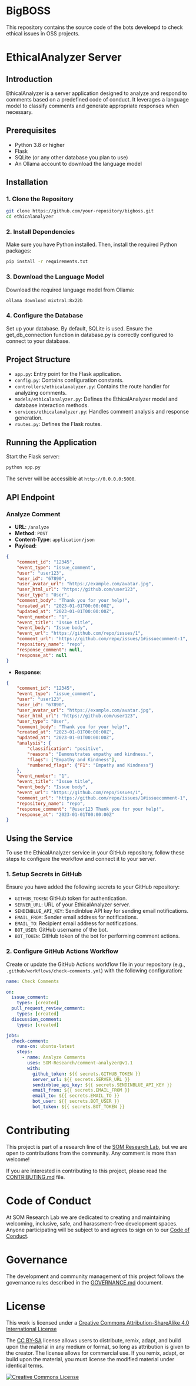 # BigBOSS

This repository contains the source code of the bots develoepd to check ethical issues in OSS projects.

# EthicalAnalyzer Server

## Introduction

EthicalAnalyzer is a server application designed to analyze and respond to comments based on a predefined code of conduct. It leverages a language model to classify comments and generate appropriate responses when necessary.

## Prerequisites

- Python 3.8 or higher
- Flask
- SQLite (or any other database you plan to use)
- An Ollama account to download the language model

## Installation

### 1. Clone the Repository

```bash
git clone https://github.com/your-repository/bigboss.git
cd ethicalanalyzer
```
### 2. Install Dependencies
Make sure you have Python installed. Then, install the required Python packages:

```bash
pip install -r requirements.txt
```
### 3. Download the Language Model
Download the required language model from Ollama:

```bash
ollama download mixtral:8x22b
```

### 4. Configure the Database
Set up your database. By default, SQLite is used. Ensure the get_db_connection function in database.py is correctly configured to connect to your database.

## Project Structure

- `app.py`: Entry point for the Flask application.
- `config.py`: Contains configuration constants.
- `controllers/ethicalanalyzer.py`: Contains the route handler for analyzing comments.
- `models/ethicalanalyzer.py`: Defines the EthicalAnalyzer model and database interaction methods.
- `services/ethicalanalyzer.py`: Handles comment analysis and response generation.
- `routes.py`: Defines the Flask routes.

## Running the Application
Start the Flask server:

```bash
python app.py
```

The server will be accessible at `http://0.0.0.0:5000`.

## API Endpoint

### Analyze Comment

- **URL**: `/analyze`
- **Method**: `POST`
- **Content-Type**: `application/json`
- **Payload**:

```json
{
    "comment_id": "12345",
    "event_type": "issue_comment",
    "user": "user123",
    "user_id": "67890",
    "user_avatar_url": "https://example.com/avatar.jpg",
    "user_html_url": "https://github.com/user123",
    "user_type": "User",
    "comment_body": "Thank you for your help!",
    "created_at": "2023-01-01T00:00:00Z",
    "updated_at": "2023-01-01T00:00:00Z",
    "event_number": "1",
    "event_title": "Issue title",
    "event_body": "Issue body",
    "event_url": "https://github.com/repo/issues/1",
    "comment_url": "https://github.com/repo/issues/1#issuecomment-1",
    "repository_name": "repo",
    "response_comment": null,
    "response_at": null
}
```
- **Response**:
```json
{
    "comment_id": "12345",
    "event_type": "issue_comment",
    "user": "user123",
    "user_id": "67890",
    "user_avatar_url": "https://example.com/avatar.jpg",
    "user_html_url": "https://github.com/user123",
    "user_type": "User",
    "comment_body": "Thank you for your help!",
    "created_at": "2023-01-01T00:00:00Z",
    "updated_at": "2023-01-01T00:00:00Z",
    "analysis": {
        "classification": "positive",
        "reasons": "Demonstrates empathy and kindness.",
        "flags": ["Empathy and Kindness"],
        "numbered_flags": {"F1": "Empathy and Kindness"}
    },
    "event_number": "1",
    "event_title": "Issue title",
    "event_body": "Issue body",
    "event_url": "https://github.com/repo/issues/1",
    "comment_url": "https://github.com/repo/issues/1#issuecomment-1",
    "repository_name": "repo",
    "response_comment": "@user123 Thank you for your help!",
    "response_at": "2023-01-01T00:00:00Z"
}
```
## Using the Service

To use the EthicalAnalyzer service in your GitHub repository, follow these steps to configure the workflow and connect it to your server.

### 1. Setup Secrets in GitHub

Ensure you have added the following secrets to your GitHub repository:

- `GITHUB_TOKEN`: GitHub token for authentication.
- `SERVER_URL`: URL of your EthicalAnalyzer server.
- `SENDINBLUE_API_KEY`: Sendinblue API key for sending email notifications.
- `EMAIL_FROM`: Sender email address for notifications.
- `EMAIL_TO`: Recipient email address for notifications.
- `BOT_USER`: GitHub username of the bot.
- `BOT_TOKEN`: GitHub token of the bot for performing comment actions.

### 2. Configure GitHub Actions Workflow

Create or update the GitHub Actions workflow file in your repository (e.g., `.github/workflows/check-comments.yml`) with the following configuration:

```yaml
name: Check Comments

on:
  issue_comment:
    types: [created]
  pull_request_review_comment:
    types: [created]
  discussion_comment:
    types: [created]

jobs:
  check-comment:
    runs-on: ubuntu-latest
    steps:
      - name: Analyze Comments
        uses: SOM-Research/comment-analyzer@v1.1
        with:
          github_token: ${{ secrets.GITHUB_TOKEN }}
          server_url: ${{ secrets.SERVER_URL }}
          sendinblue_api_key: ${{ secrets.SENDINBLUE_API_KEY }}
          email_from: ${{ secrets.EMAIL_FROM }}
          email_to: ${{ secrets.EMAIL_TO }}
          bot_user: ${{ secrets.BOT_USER }}
          bot_token: ${{ secrets.BOT_TOKEN }}
```
# Contributing

This project is part of a research line of the [SOM Research Lab](https://som-research.uoc.edu/), but we are open to contributions from the community. Any comment is more than welcome!

If you are interested in contributing to this project, please read the [CONTRIBUTING.md](CONTRIBUTING.md) file.

# Code of Conduct

At SOM Research Lab we are dedicated to creating and maintaining welcoming, inclusive, safe, and harassment-free development spaces. Anyone participating will be subject to and agrees to sign on to our [Code of Conduct](CODE_OF_CONDUCT.md).

# Governance

The development and community management of this project follows the governance rules described in the [GOVERNANCE.md](GOVERNANCE.md) document.

# License

This work is licensed under a <a rel="license" href="http://creativecommons.org/licenses/by-sa/4.0/">Creative Commons Attribution-ShareAlike 4.0 International License</a>

The [CC BY-SA](https://creativecommons.org/licenses/by-sa/4.0/) license allows users to distribute, remix, adapt, and build upon the material in any medium or format, so long as attribution is given to the creator. The license allows for commercial use. If you remix, adapt, or build upon the material, you must license the modified material under identical terms.

<a rel="license" href="http://creativecommons.org/licenses/by-sa/4.0/"><img alt="Creative Commons License" style="border-width:0" src="https://i.creativecommons.org/l/by-sa/4.0/88x31.png" /></a>
